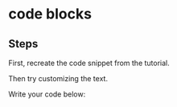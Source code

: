 # code blocks

## Steps

First, recreate the code snippet from the tutorial.

Then try customizing the text.

Write your code below:
